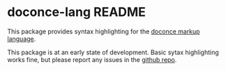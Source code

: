 # doconce-lang README

This package provides syntax highlighting for the [doconce markup language](https://github.com/hplgit/doconce). 

This package is at an early state of development. Basic sytax highlighting works fine, but please report any issues in the [github repo](https://github.com/henriasv/vscode-doconce-support). 